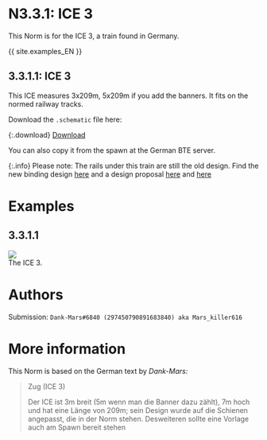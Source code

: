 # N3.3.1: ICE 3

This Norm is for the ICE 3, a train found in Germany.
 
{{ site.examples_EN }}

## 3.3.1.1: ICE 3

This ICE measures 3x209m, 5x209m if you add the banners. It fits on the normed railway tracks.

Download the `.schematic` file here:

{:.download}
[Download](https://cdn.discordapp.com/attachments/702906713317310484/702906729985212506/ICE3.schematic)

You can also copy it from the spawn at the German BTE server.

{:.info}
Please note: The rails under this train are still the old design. Find the new binding design [here](/EN/N2/2/1) and a design proposal [here](/EN/N2/2/2) and [here](/EN/N2/2/3)


# Examples

## 3.3.1.1

![](https://i.imgur.com/sAmEFGg.png)  
The ICE 3.

# Authors

Submission: `Dank-Mars#6840 (297450790891683840) aka Mars_killer616`

# More information

This Norm is based on the German text by _Dank-Mars:_

> Zug (ICE 3)
>
> Der ICE ist 3m breit (5m wenn man die Banner dazu zählt), 7m hoch und hat eine Länge von 209m; sein Design wurde auf die Schienen angepasst, die in der Norm stehen. Desweiteren sollte eine Vorlage auch am Spawn bereit stehen
